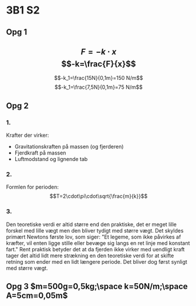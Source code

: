 # 3B1 S2
## Opg 1
$$F=-k\cdot x$$
$$-k=\frac{F}{x}$$
---
$$-k_1=\frac{15N}{0,1m}=150 N/m$$
$$-k_1=\frac{7,5N}{0,1m}=75 N/m$$
## Opg 2
### 1.
Krafter der virker:
- Gravitationskraften på massen (og fjerderen)
- Fjerdkraft på massen
- Luftmodstand og lignende tab
### 2.

Formlen for perioden:
$$T=2\cdot\pi\cdot\sqrt{\frac{m}{k}}$$

### 3.
Den teoretiske verdi er altid større end den praktiske, det er meget lille forskel med lille vægt men den bliver tydigt med større vægt.
Det skyldes primært Newtons første lov, som siger: "Et legeme, som ikke påvirkes af kræfter, vil enten ligge stille eller bevæge sig langs en ret linje med konstant fart."
Rent praktisk betyder det at da fjerden ikke virker med uendligt kraft tager det altid lidt mere strækning en den teoretiske verdi for at skifte retning som ender med en lidt længere periode.
Det bliver dog først synligt med større vægt.

## Opg 3 $m=500g=0,5kg;\space k=50N/m;\space A=5cm=0,05m$
